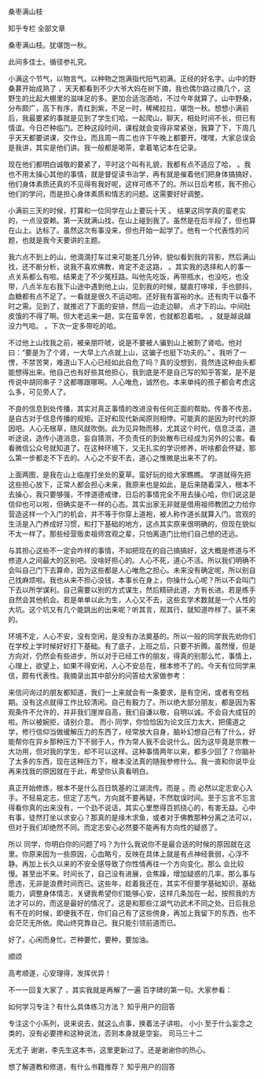  
 桑枣满山枝 
 
 
 
 
 
 知乎专栏 全部文章 
 
 




桑枣满山枝。犹堪饱一秋。

此间多佳士。循径参礼究。



小满这个节气，以物言气。以种物之饱满指代阳气初满。正经的好名字。山中的野桑葚开始成熟了 ，天天都看到不少大爷大妈在树下摘，我也偶尔路过摘几个，这野生的比起大棚里的滋味足的多。更加合适泡酒哈，不过今年就算了。山中野桑，分布颇广，高下有序，青红到紫，不足一时，稀稀拉拉，堪饱一秋。想想小满前后，我最要紧的事就是见到了学生们哈。一起爬山，聊天，相处时间不长，但已有情谊。今日芒种临门。芒种这段时间，课程就会变得非常紧张，我算了下，下周几乎天天都要讲课，交作业。而且周一周二也许下午晚上都要开。嘿嘿，大家总误会是我讲，其实是他们讲。我一般都是喝茶，拿着笔记本在记录。 

现在他们都明白诚敬的要紧了，平时这个叫有礼貌，我都有点不适应了哈， 。我也不用太操心其他的事情，就是督促读书治学，再有就是催着他们把身体搞搞好，他们身体素质还真的不见得有我好呢，这样可练不了的。所以日后考核，我不担心他们的学问，而是担心身体素质和情志的问题。这需要好好调整。

小满前三天的时候，打算和一位同学在山上要玩十天 。 结果这同学真的蛮老实的，一点没耍赖。第一天就满山找，在山上碰到我了。虽然是在后半段了，但也算在山上。达标了。虽然这次有事没来，但也开始一起学了。他有一个代表性的问题，也就是我今天要讲的主题。

我六点不到上的山，他滴滴打车过来可能差几分钟，貌似看到我的背影，然后满山找，还不断分析，说我不喜欢佛教，肯定不走这路， 。其实我的选择和人的事一点关系都么有啦。结果走了不少冤枉路。叫他先吃饭，再带瓶水，也没吃，也没带，八点半左右我下山途中遇到他上山，见到我的时候，腿直打哆嗦，手也颤抖，血糖都有点不足了。一看就是很久不运动啦。还好我有富裕的水。还有肉干以备不时之需。见到了，就推迟了下面的安排，然后一边走边聊， 点才下的山。中间肚皮饿的不得了啊。但大老远来一趟，实在蛮辛苦，也就都忍着啦。 。就是越说越没力气哈。 。下次一定多带吃的哈。 



不过他上山找我之前，被亲朋吓唬，说是不要被人骗到山上被割了肾哈。他对曰：“要是为了个肾，一大早上六点就上山，这骗子也挺下功夫的。” 。我听了一愣，不禁苦笑，难道山下人心已经如此自危了吗？真的没想到，竟然连这种由头都能想得出来。他自己也有好些其他担心，我到底是不是自己写的知乎答案，是不是传说中胡同串子？这都哪跟哪啊。人心唯危，诚然也。本来单纯的孩子都会考虑这么多，可见旁人了。

不良的信息到处传播，其实对真正事情的改进没有任何正面的帮助。传善不传恶，是自古对于信息传播的规矩。正好和现代新闻原则相悖。可能真的是因为时代的原因吧。人心无根草，随风就吹倒。此为见异物而移，尤其这个时代，信息泛滥，道听途说，造传小道消息，妄自猜测，不负责任的到处散布已经成为另外的公害。看看微信公众号就知道了。在这种环境下，又无扎实的学识修养，听啥都会怀疑，那么第一步都走不下去的。人心之不安不去，道心之惟微是出来不了的。


上面两图，是我在山上临崖打坐处的夏草。蛮好玩的给大家瞧瞧。 
学道就得先把这些担心放下，正常人都会担心未来，我原来也是如此，是后来随着深入，根本不去操心，我只要够强，不悖道德戒律，日后的事情完全不用去操心哈，你们说这是信仰也可以啦，但确实是不一样的心态。其实出家无非就是借用祖师教团之力给你营造这样一个入门的机会，并不等于你穿上道袍，被人称作道长就算入门。宫观的生活是入门养成好习惯，和打下基础的地方，这点其实原来很明确的，但现在貌似不太一样了。那些经营贩卖祖师宫观之辈，只怕离道门比他们自己想的还远。

与其担心这些不一定会咋样的事情，不如把现在的自己搞搞好，这大概是修道与不修道人之间最大的区别吧。没啥好担心的。人心不死，道心不活。所以我们明确不会叫自己门下去算命，因为这些都是人心唯危之担心。未来没有确定呢，所以别自己找麻烦啦。我也从来不担心没钱，本事长在身上，你操什么心呢？所以不会叫门下去以所学谋利。自己需要以别的方式谋生，然后精研此道，方有长进。若是练手自然会其他机会。若是单单以此为生，人心又不去，这些玄学术数就是一个人性的大坑。这个坑又有几个能跳出的出来呢？听其言，观其行，就知道咋样了。装不来的。

环境不定，人心不安，没有空闲，是没有办法奠基的。所以一般的同学我先劝你们在学校上学时候好好打下基础。有了底子，上班之后，只要不折腾。虽然慢，但是方向对，仍然会有些进步。所以对于已经工作的朋友，得真的别那么忙，事情上，心理上，欲望上，如果不得安闲，人心不安总在，根本修不了的。今天有位同学来信，颇有代表性。我摘录出其中部分的问答给大家做参考：



来信问询过的朋友都知道，我们一上来就会有一条要求，是有空闲，或者有空档期。没有这点就得工作比较清闲。自己有毅力了。所以绝大部分朋友，都是因为客观条件不允许的，并非我们崖岸自高，我们自谦以敬，自明以诚。不会自大成狂的啦。所以被婉拒，请别介意。
而小 同学，你恰恰因为论文压力太大，把儒道之学，修行信仰当做缓解压力的东西了，经常放大自身，脑补幻想自己有了什么，好能帮你在异乡那种压力下不弱于人，作为常人我不会说什么。因为这毕竟是宗教一大功用，但对我的学生，却不可以这样。这种事情两年以来，都多少回了？你脑补了太多的东西，现在这种压力下，根本没法真的随我参修什么。我一直和你说毕业再来找我的原因就在于此，希望你认真看明白。

真正开始修炼，根本不是什么百日筑基的江湖流传。而是 。而 必然以定志安心入手。不轻易定志，但定了志气，方向就不要再疑，不然耽误时间。至于忘言不忘言得看你真的出来没有，一个劲不说话，其实心里憋得百抓挠心的，有害无益。心中有事，徒然打坐以求安心？那真的是缘木求鱼，或者对于佛教那种分离之法可以，但对于我们却绝然不同。而定志安心必然要不能再有方向性的疑惑了。

所以 同学，你明白你的问题了吗？为什么我说你不是最合适的时候的原因就在这里。你原来因为一些原因，心血略亏，反映在具体上就是有点神经衰弱，心浮不静。再加上长久以来的不安全感导致了你性情再往一个方向变化。那么 会比较慢。甚至出不来。时间长了，自己没有进展，会焦躁，增加疑惑的几率。那么事与愿违，无非是浪费时间而已。这些年，趁着我还在，其实不但要学基础知识，基础能力，调整身体情志，关键我希望你们能够心安，这样几条加在一起，按照我的方法才可以的，而这是最好的情况了。这是和那些江湖气功武术不同之处。日后我总有不在的时候，即便我不在，你们自己有了这些傍身，再加上我留下的东西，也不会茫茫无所依。爬山终究靠自己。我只能引领前道而已。

好了。心闲而身忙。芒种要忙，要种，要加油。 

顺颂

高考顺遂，心安理得，发挥优异！

 

不一一回复大家了 ，其实我就是再解了一遍 百字碑的第一句。大家参看：

如何学习专注？有什么具体练习方法？ 知乎用户的回答

专注这个小系列，说来说去，就这么点事，换着法子讲啦。
 小小
 至于什么妄念之类的，没有必要搀和这种说法，否则本身就是空妄。
 司马三十二

 无尤子
 谢谢，李先生这本书，这里更新过了。还是谢谢你的热心。

想了解道教和修道，有什么书籍推荐？ 知乎用户的回答